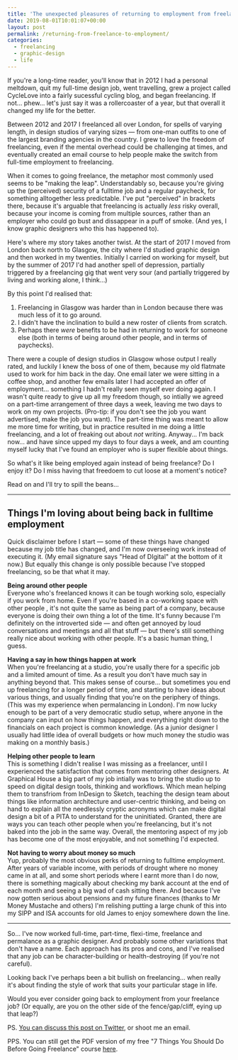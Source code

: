 ```yaml
---
title: 'The unexpected pleasures of returning to employment from freelance life'
date: 2019-08-01T10:01:07+00:00
layout: post
permalink: /returning-from-freelance-to-employment/
categories:
  - freelancing
  - graphic-design
  - life
---
```


If you're a long-time reader, you'll know that in 2012 I had a personal meltdown, quit my full-time design job, went travelling, grew a project called CycleLove into a fairly sucessful cycling blog, and began freelancing. If not... phew... let's just say it was a rollercoaster of a year, but that overall it changed my life for the better.

Between 2012 and 2017 I freelanced all over London, for spells of varying length, in design studios of varying sizes — from one-man outfits to one of the largest branding agencies in the country. I grew to love the freedom of freelancing, even if the mental overhead could be challenging at times, and eventually created an email course to help people make the switch from full-time employment to freelancing.

When it comes to going freelance, the metaphor most commonly used seems to be "making the leap". Understandably so, because you're giving up the (perceived) security of a fulltime job and a regular paycheck, for something alltogether less predictable. I've put "perceived" in brackets there, because it's arguable that freelancing is actually _less_ risky overall, because your income is coming from multiple sources, rather than an employer who could go bust and dissappear in a puff of smoke. (And yes, I know graphic designers who this has happened to).

Here's where my story takes another twist. At the start of 2017 I moved from London back north to Glasgow, the city where I'd studied graphic design and then worked in my twenties. Initially I carried on working for myself, but by the summer of 2017 I'd had another spell of depression, partially triggered by a  freelancing gig that went very sour (and partially triggered by living and working alone, I think...)

By this point I'd realised that:
1. Freelancing in Glasgow was harder than in London because there was much less of it to go around.
2. I didn't have the inclination to build a new roster of clients from scratch.
3. Perhaps there _were_ benefits to be had in returning to work for someone else (both in terms of being around other people, and in terms of paychecks).

There were a couple of design studios in Glasgow whose output I really rated, and luckily I knew the boss of one of them, because my old flatmate used to work for him back in the day. One email later we were sitting in a coffee shop, and another few emails later I had accepted an offer of employment... something I hadn't really seen myself ever doing again. I wasn't quite ready to give up all my freedom though, so intially we agreed on a part-time arrangement of three days a week, leaving me two days to work on my own projects. (Pro-tip: if you don't see the job you want advertised, make the job you want). The part-time thing was meant to allow me more time for writing, but in practice resulted in me doing a little freelancing, and a lot of freaking out about _not_ writing. Anyway... I'm back now... and have since upped my days to four days a week, and am counting myself lucky that I've found an employer who is super flexible about things.

So what's it like being employed again instead of being freelance? Do I enjoy it? Do I miss having that freedoem to cut loose at a moment's notice?

Read on and I'll try to spill the beans...

----

## Things I'm loving about being back in fulltime employment
Quick disclaimer before I start — some of these things have changed because my job title has changed, and I'm now overseeing work instead of executing it. (My email signature says "Head of DIgital" at the bottom of it now.) But equally this change is only possible because I've stopped freelancing, so be that what it may.

**Being around other people**<br>
Everyone who's freelanced knows it can be tough working solo, especially if you work from home. Even if you're based in a co-working space with other people , it's not quite the same as being part of a company, because everyone is doing their own thing a lot of the time. It's funny because I'm definitely on the introverted side — and often get annoyed by loud conversations and meetings and all that stuff — but there's still something really nice about working with other people. It's a basic human thing, I guess.

**Having a say in how things happen at work**<br>
When you're freelancing at a studio, you're usally there for a specific job and a limited amount of time. As a result you don't have much say in anything beyond that. This makes sense of course... but sometimes you end up freelancing for a longer period of time, and starting to have ideas about various things, and usually finding that you're on the periphery of things. (This was my experience when permalancing in London). I'm now lucky enough to be part of a very democratic studio setup, where anyone in the company can input on how things happen, and everything right down to the financials on each project is common knowledge. (As a junior designer I usually had little idea of overall budgets or how much money the studio was making on a monthly basis.)

**Helping other people to learn**<br>
This is something I didn't realise I was missing as a freelancer, until I experienced the satisfaction that comes from mentoring other designers. At Graphical House a big part of my job intially was to bring the studio up to speed on digital design tools, thinking and workflows. Which mean helping them to transfriom from InDesign to Sketch, teaching the design team about things like information architecture and user-centric thinking, and being on hand to explain all the needlessly cryptic acronyms which can make digital design a bit of a PITA to understand for the uninitiated. Granted, there are ways you can teach other people when you're freelancing, but it's not baked into the job in the same way. Overall, the mentoring aspect of my job has become one of the most enjoyable, and not something I'd expected.

**Not having to worry about money so much**  <br>
 Yup, probably the most obvious perks of returning to fulltime employment. After years of variable income, with periods of drought where no money came in at all, and some short periods where I earnt more than I do now, there is something magically about checking my bank account at the end of each month and seeing a big wad of cash sitting there. And because I've now gotten serious about pensions and my future finances (thanks to Mr Money Mustache and others) I'm relishing putting a large chunk of this into my SIPP and ISA accounts for old James to enjoy somewhere down the line.

 ----

 So... I've now worked full-time, part-time, flexi-time, freelance and permalance as a graphic designer. And probably some other variations that don't have a name. Each approach has its pros and cons, and I've realised that any job can be character-building or health-destroying (if you're not careful).

 Looking back I've perhaps been a bit bullish on freelancing... when really it's about finding the style of work that suits your particular stage in life.

 Would you ever consider going back to employment from your freelance job? (Or equally, are you on the other side of the fence/gap/cliff, eying up that leap?)

 PS. [You can discuss this post on Twitter](https://twitter.com/j_greig/status/1168112396612902912), or shoot me an email.

 PPS. You can still get the PDF version of my free "7 Things You Should Do Before Going Freelance" course [here](
  https://www.dropbox.com/s/swpo1h6jp6gf66v/7%20Things%20You%20Should%20Do%20Before%20Going%20Freelance.pdf?dl=0
).
